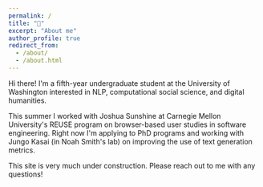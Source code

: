 ```yaml
---
permalink: /
title: "👋"
excerpt: "About me"
author_profile: true
redirect_from: 
  - /about/
  - /about.html
---
```


Hi there! I'm a fifth-year undergraduate student at the University of Washington interested in NLP, computational social science, and digital humanities. 

This summer I worked with Joshua Sunshine at Carnegie Mellon University's REUSE program on browser-based user studies in software engineering. Right now I'm applying to PhD programs and working with Jungo Kasai (in Noah Smith's lab) on improving the use of text generation metrics.

This site is very much under construction. Please reach out to me with any questions!
